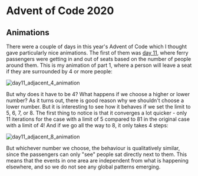 # Advent of Code 2020

## Animations

There were a couple of days in this year's Advent of Code which I thought gave particularly nice animations. The first of them was [day 11](https://adventofcode.com/2020/day/11), where ferry passengers were getting in and out of seats based on the number of people around them. This is my animation of part 1, where a person will leave a seat if they are surrounded by 4 or more people:

![day11_adjacent_4_animation](https://user-images.githubusercontent.com/76997643/110488749-ad1b1a00-80e6-11eb-8fe9-dd5a61ae648d.gif)

But why does it have to be 4? What happens if we choose a higher or lower number? As it turns out, there is good reason why we shouldn't choose a lower number. But it is interesting to see how it behaves if we set the limit to 5, 6, 7, or 8. The first thing to notice is that it converges a lot quicker - only 11 iterations for the case with a limit of 5 compared to 81 in the original case with a limit of 4! And if we go all the way to 8, it only takes 4 steps:

![day11_adjacent_8_animation](https://user-images.githubusercontent.com/76997643/110488680-970d5980-80e6-11eb-9710-5a6995379bd2.gif)

But whichever number we choose, the behaviour is qualitatively similar, since the passengers can only "see" people sat directly next to them. This means that the events in one area are independent from what is happening elsewhere, and so we do not see any global patterns emerging.
